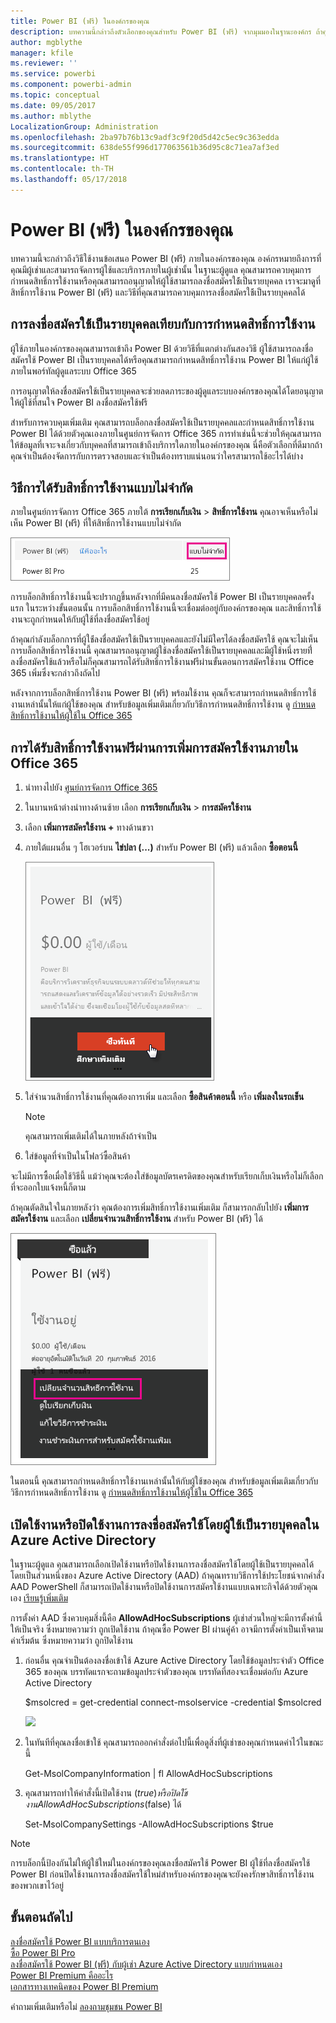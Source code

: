 ```yaml
---
title: Power BI (ฟรี) ในองค์กรของคุณ
description: บทความนี้กล่าวถึงตัวเลือกของคุณสำหรับ Power BI (ฟรี) จากมุมมองในฐานะองค์กร ถ้าคุณคือผู้ดูแลผู้เช่า บทความนี้จะแสดงวิธีการจัดการการลงชื่อสมัครใช้ฟรี
author: mgblythe
manager: kfile
ms.reviewer: ''
ms.service: powerbi
ms.component: powerbi-admin
ms.topic: conceptual
ms.date: 09/05/2017
ms.author: mblythe
LocalizationGroup: Administration
ms.openlocfilehash: 2ba97b76b13c9adf3c9f20d5d42c5ec9c363edda
ms.sourcegitcommit: 638de55f996d177063561b36d95c8c71ea7af3ed
ms.translationtype: HT
ms.contentlocale: th-TH
ms.lasthandoff: 05/17/2018
---
```

# <a name="power-bi-free-in-your-organization"></a>Power BI (ฟรี) ในองค์กรของคุณ
บทความนี้จะกล่าวถึงวิธีใช้งานข้อเสนอ Power BI (ฟรี) ภายในองค์กรของคุณ องค์กรหมายถึงการที่คุณมีผู้เช่าและสามารถจัดการผู้ใช้และบริการภายในผู้เช่านั้น ในฐานะผู้ดูแล คุณสามารถควบคุมการกำหนดสิทธิ์การใช้งานหรือคุณสามารถอนุญาตให้ผู้ใช้สามารถลงชื่อสมัครใช้้เป็นรายบุคคล เราจะมาดูที่สิทธิ์การใช้งาน Power BI (ฟรี) และวิธีที่คุณสามารถควบคุมการลงชื่อสมัครใช้้เป็นรายบุคคลได้

## <a name="individual-sign-up-versus-license-assignment"></a>การลงชื่อสมัครใช้้เป็นรายบุคคลเทียบกับการกำหนดสิทธิ์การใช้งาน
ผู้ใช้ภายในองค์กรของคุณสามารถเข้าถึง Power BI ด้วยวิธีที่แตกต่างกันสองวิธี ผู้ใช้สามารถลงชื่อสมัครใช้ Power BI เป็นรายบุคคลได้หรือคุณสามารถกำหนดสิทธิ์การใช้งาน Power BI ให้แก่ผู้ใช้ภายในพอร์ทัลผู้ดูแลระบบ Office 365

การอนุญาตให้ลงชื่อสมัครใช้เป็นรายบุคคลจะช่วยลดภาระของผู้ดูแลระบบองค์กรของคุณได้โดยอนุญาตให้ผู้ใช้ที่สนใจ Power BI ลงชื่อสมัครใช้ฟรี

สำหรับการควบคุมเพิ่มเติม คุณสามารถบล็อกลงชื่อสมัครใช้เป็นรายบุคคลและกำหนดสิทธิ์การใช้งาน Power BI ได้ด้วยตัวคุณเองภายในศูนย์การจัดการ Office 365 การทำเช่นนี้จะช่วยให้คุณสามารถให้ข้อมูลที่เจาะจงเกี่ยวกับบุคคลที่สามารถเข้าถึงบริการใดภายในองค์กรของคุณ นี่คือตัวเลือกที่ดีมากถ้าคุณจำเป็นต้องจัดการกับการตรวจสอบและจำเป็นต้องทราบแน่นอนว่าใครสามารถใช้อะไรได้บ่าง

## <a name="how-to-get-the-unlimited-license-block"></a>วิธีการได้รับสิทธิ์การใช้งานแบบไม่จำกัด
ภายในศูนย์การจัดการ Office 365 ภายใต้ **การเรียกเก็บเงิน** > **สิทธิ์การใช้งาน** คุณอาจเห็นหรือไม่เห็น Power BI (ฟรี) ที่ให้สิทธิ์การใช้งานแบบไม่จำกัด

![](media/service-admin-service-free-in-your-organization/unlimited-licenses.png)

การบล็อกสิทธิ์การใช้งานนี้จะปรากฏขึ้นหลังจากที่มีคนลงชื่อสมัครใช้ Power BI เป็นรายบุคคลครั้งแรก ในระหว่างขั้นตอนนั้น การบล็อกสิทธิ์การใช้งานนี้จะเชื่อมต่ออยู่กับองค์กรของคุณ และสิทธิ์การใช้งานจะถูกกำหนดให้กับผู้ใช้ที่ลงชื่อสมัครใช้อยู่

ถ้าคุณกำลังบล็อกการที่ผู้ใช้่ลงชื่อสมัครใช้เป็นรายบุคคลและยังไม่มีใครได้ลงชื่อสมัครใช้ คุณจะไม่เห็นการบล็อกสิทธิ์การใช้งานนี้ คุณสามารถอนุญาตผู้ใช้ลงชื่อสมัครใช้เป็นรายบุคคลและมีผู้ใช้หนึ่งรายที่่ลงชื่อสมัครใช้แล้วหรือไม่ก็คุณสามารถได้รับสิทธิ์การใช้งานฟรีผ่านขั้นตอนการสมัครใช้งาน Office 365 เพิ่มซึ่งจะกล่าวถึงถัดไป

หลังจากการบล็อกสิทธิ์การใช้งาน Power BI (ฟรี) พร้อมใช้งาน คุณก็จะสามารถกำหนดสิทธิ์การใช้งานเหล่านั้นให้แก่ผู้ใช้ของคุณ สำหรับข้อมูลเพิ่มเติมเกี่ยวกับวิธีการกำหนดสิทธิ์การใช้งาน ดู [กำหนดสิทธิ์การใช้งานให้ผู้ใช้ใน Office 365 ](https://support.office.com/article/Assign-or-unassign-licenses-for-Office-365-for-business-997596b5-4173-4627-b915-36abac6786dc)

## <a name="getting-free-licenses-via-add-subscription-within-office-365"></a>การได้รับสิทธิ์การใช้งานฟรีผ่านการเพิ่มการสมัครใช้งานภายใน Office 365
1. นำทางไปยัง [ศูนย์การจัดการ Office 365](https://portal.office.com/admin/default.aspx)
2. ในบานหน้าต่างนำทางด้านซ้าย เลือก **การเรียกเก็บเงิน** > **การสมัครใช้งาน**
3. เลือก **เพิ่มการสมัครใช้งาน +** ทางด้านขวา
4. ภายใต้แผนอื่น ๆ โฮเวอร์บน **ไข่ปลา (...)**  สำหรับ Power BI (ฟรี) แล้วเลือก **ซื้อตอนนี้**
   
    ![](media/service-admin-service-free-in-your-organization/buy-powerbi-free.png)
5. ใส่จำนวนสิทธิ์การใช้งานที่คุณต้องการเพิ่ม และเลือก **ซื้อสินค้าตอนนี้** หรือ **เพิ่มลงในรถเข็น**
   
   > [!NOTE]
   > คุณสามารถเพิ่มเติมได้ในภายหลังถ้าจำเป็น
   > 
   > 
6. ใส่ข้อมูลที่จำเป็นในโฟลว์ซื้อสินค้า

จะไม่มีการซื้อเมื่อใช้วิธีนี้ แม้ว่าคุณจะต้องใส่ข้อมูลบัตรเครดิตของคุณสำหรับเรียกเก็บเงินหรือไม่ก็เลือกที่จะออกใบแจ้งหนี้ก็ตาม

ถ้าคุณตัดสินใจในภายหลังว่า คุณต้องการเพิ่มสิทธิ์การใช้งานเพิ่มเติม ก็สามารถกลับไปยัง **เพิ่มการสมัครใช้งาน** และเลือก **เปลี่ยนจำนวนสิทธิ์การใช้งาน** สำหรับ Power BI (ฟรี) ได้

![](media/service-admin-service-free-in-your-organization/change-license-quantity.png)

ในตอนนี้ คุณสามารถกำหนดสิทธิ์การใช้งานเหล่านั้นให้กับผู้ใช้ของคุณ สำหรับข้อมูลเพิ่มเติมเกี่ยวกับวิธีการกำหนดสิทธิ์การใช้งาน ดู [กำหนดสิทธิ์การใช้งานให้ผู้ใช้ใน Office 365 ](https://support.office.com/article/Assign-or-unassign-licenses-for-Office-365-for-business-997596b5-4173-4627-b915-36abac6786dc)

## <a name="enable-or-disable-individual-user-sign-up-in-azure-active-directory"></a>เปิดใช้งานหรือปิดใช้งานการลงชื่อสมัครใช้โดยผู้ใช้เป็นรายบุคคลใน Azure Active Directory
ในฐานะผู้ดูแล คุณสามารถเลือกเปิดใช้งานหรือปิดใช้งานการลงชื่อสมัครใช้โดยผู้ใช้เป็นรายบุคคลได้โดยเป็นส่วนหนึ่งของ Azure Active Directory (AAD) ถ้าคุณทราบวิธีการใช้ประโยชน์จากคำสั่ง AAD PowerShell ก็สามารถเปิดใช้งานหรือปิดใช้งานการสมัครใช้งานแบบเฉพาะกิจได้ด้วยตัวคุณเอง [เรียนรู้เพิ่มเติม](https://technet.microsoft.com/library/jj151815.aspx)

การตั้งค่า AAD ซึ่งควบคุมสิ่งนี้คือ **AllowAdHocSubscriptions** ผู้เช่าส่วนใหญ่จะมีการตั้งค่านี้ให้เป็นจริง ซึ่งหมายความว่า ถูกเปิดใช้งาน ถ้าคุณซื้อ Power BI ผ่านคู่ค้า อาจมีการตั้งค่าเป็นเท็จตามค่าเริ่มต้น ซึ่งหมายความว่า ถูกปิดใช้งาน

1. ก่อนอื่น คุณจำเป็นต้องลงชื่อเข้าใช้ Azure Active Directory โดยใช้ข้อมูลประจำตัว Office 365 ของคุณ บรรทัดแรกจะถามข้อมูลประจำตัวของคุณ บรรทัดที่สองจะเชื่อมต่อกับ Azure Active Directory
   
     $msolcred = get-credential   connect-msolservice -credential $msolcred
   
   ![](media/service-admin-service-free-in-your-organization/aad-signin.png)
2. ในทันทีที่คุณลงชื่อเข้าใช้ คุณสามารถออกคำสั่งต่อไปนี้เพื่อดูสิ่งที่ผู้เช่าของคุณกำหนดค่าไว้ในขณะนี้
   
     Get-MsolCompanyInformation | fl AllowAdHocSubscriptions
3. คุณสามารถทำให้คำสั่งนี้เปิดใช้งาน ($true) หรือปิดใช้งาน AllowAdHocSubscriptions ($false) ได้
   
     Set-MsolCompanySettings -AllowAdHocSubscriptions $true

> [!NOTE]
> การบล็อกนี้ป้องกันไม่ให้ผู้ใช้ใหม่ในองค์กรของคุณลงชื่อสมัครใช้ Power BI ผู้ใช้ที่ลงชื่อสมัครใช้ Power BI ก่อนปิดใช้งานการลงชื่อสมัครใช้ใหม่สำหรับองค์กรของคุณจะยังคงรักษาสิทธิ์การใช้งานของพวกเขาไว้อยู่
> 
> 

## <a name="next-steps"></a>ขั้นตอนถัดไป
[ลงชื่อสมัครใช้ Power BI แบบบริการตนเอง](service-self-service-signup-for-power-bi.md)  
[ซื้อ Power BI Pro](service-admin-purchasing-power-bi-pro.md)  
[ลงชื่อสมัครใช้ Power BI (ฟรี) กับผู้เช่า Azure Active Directory แบบกำหนดเอง](developer/create-an-azure-active-directory-tenant.md)  
[Power BI Premium คืออะไร](service-premium.md)  
[เอกสารทางเทคนิคของ Power BI Premium](https://aka.ms/pbipremiumwhitepaper)  

คำถามเพิ่มเติมหรือไม่ [ลองถามชุมชน Power BI](http://community.powerbi.com/)

